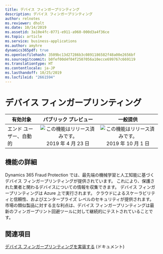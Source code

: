```yaml
---
title: デバイス フィンガープリンティング
description: デバイス フィンガープリンティング
author: relnotes
ms.reviewer: dholt
ms.date: 10/14/2019
ms.assetid: 3a10e4fc-0771-e911-a960-000d3a4f36ce
ms.topic: article
ms.service: business-applications
ms.author: amyhre
dynamics365pdf: true
ms.openlocfilehash: 3509bc13d27286b3c0891186582f48a00e2656bf
ms.sourcegitcommit: b0fef00d4f04f2507056a10ecce699767c669119
ms.translationtype: HT
ms.contentlocale: ja-JP
ms.lasthandoff: 10/25/2019
ms.locfileid: "2661594"
---
```

# <a name="device-fingerprinting"></a>デバイス フィンガープリンティング


| 有効対象    |  パブリック プレビュー | 一般提供 | 
| ---------- | :----------: |:----------: |
|エンド ユーザー、自動的|![この機能はリリース済みです。](/dynamics365-release-plan/media/green-checkmark.png "この機能はリリース済みです。") 2019 年 4 月 23 日| ![この機能はリリース済みです。](/dynamics365-release-plan/media/green-checkmark.png "この機能はリリース済みです。") 2019 年 10 月 1 日|






## <a name="feature-details"></a>機能の詳細
<!--feature detail start -->
Dynamics 365 Fraud Protection では、最先端の機械学習と人工知能に基づくデバイス フィンガープリンティングが提供されています。 これにより、保護された業者と関わるデバイスについての情報を収集できます。 デバイス フィンガープリンティングは Azure 上で実行されます。 クラウドによるスケーラビリティと信頼性、およびエンタープライズ レベルのセキュリティが提供されます。 市場の類似製品に対する主な利点は、デバイス フィンガープリンティングは最新のフィンガープリント回避ツールに対して継続的にテストされていることです。
<!--feature detail end -->










## <a name="see-also"></a>関連項目

[デバイス フィンガープリンティングを実装する](https://docs.microsoft.com/dynamics365/fraud-protection/device-fingerprinting) (ドキュメント)
